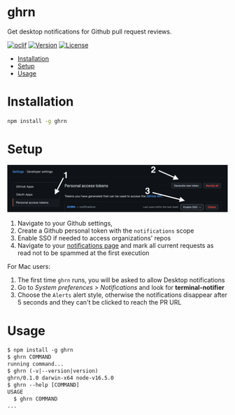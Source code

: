 # ghrn

Get desktop notifications for Github pull request reviews.

[![oclif](https://img.shields.io/badge/cli-oclif-brightgreen.svg)](https://oclif.io)
[![Version](https://img.shields.io/npm/v/ghrn.svg)](https://npmjs.org/package/ghrn)
[![License](https://img.shields.io/npm/l/ghrn.svg)](https://github.com/Tutuchan/ghrn/blob/master/package.json)

- [Installation](#installation)
- [Setup](#setup)
- [Usage](#usage)

# Installation
<!-- installation -->
```bash
npm install -g ghrn
```

# Setup

![](docs/readme.png)

1. Navigate to your Github settings,
2. Create a Github personal token with the `notifications` scope
3. Enable SSO if needed to access organizations' repos
4. Navigate to your [notifications page](https://github.com/notifications?query=reason%3Areview-requested) and mark all current requests as read not to be spammed at the first execution

For Mac users:

1. The first time `ghrn` runs, you will be asked to allow Desktop notifications
2. Go to *System preferences > Notifications* and look for **terminal-notifier**
3. Choose the `Alerts` alert style, otherwise the notifications disappear after 5 seconds and they can't be clicked to reach the PR URL
<!-- installationstop -->
# Usage
<!-- usage -->
```sh-session
$ npm install -g ghrn
$ ghrn COMMAND
running command...
$ ghrn (-v|--version|version)
ghrn/0.1.0 darwin-x64 node-v16.5.0
$ ghrn --help [COMMAND]
USAGE
  $ ghrn COMMAND
...
```
<!-- usagestop -->
